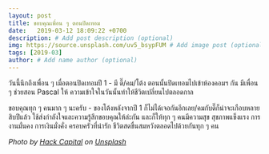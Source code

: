 ```yaml
---
layout: post
title: ขอบคุณเพื่อน ๆ ตอนปิดเทอม
date:   2019-03-12 18:09:22 +0700
description: # Add post description (optional)
img: https://source.unsplash.com/uv5_bsypFUM # Add image post (optional)
tags: [2019-03]
author: # Add name author (optional)
---
```

วันนี้นึกถึงเพื่อน ๆ เมื่อตอนปิดเทอมปี 1 - มี ดี๊/คม/โต้ง ตอนนั้นปิดเทอมไปเข้าห้องคอมฯ กัน มีเพื่อน ๆ ช่วยสอน Pascal ให้ ความเข้าใจในวันนั้นทำให้ชีวิตเปลี่ยนไปตลอดกาล

ขอบคุณทุก ๆ คนมาก ๆ นะครับ - ของโต้งหลังจากปี 1 ก็ไม่ได้เจอกันอีกเลย/คมกับดี๊ก็น่าจะเกือบหลายสิบปีแล้ว ใช้ส่งกำลังใจและความรู้สึกขอบคุณให้ล่ะกัน และก็ให้ทุก ๆ คนมีความสุข สุขภาพแข็งแรง การงานมั่นคง การเงินมั่งคั่ง ครอบครัวที่น่ารัก ชีวิตสดชื่นสมหวังตลอดไปด้วยกันทุก ๆ คน

*Photo by [Hack Capital](https://unsplash.com/@hackcapital) on [Unsplash](https://unsplash.com)*
